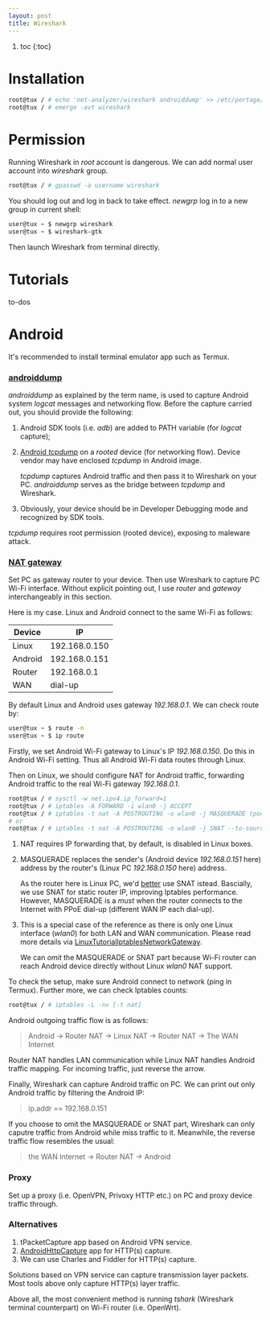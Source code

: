 ```yaml
---
layout: post
title: Wireshark
---
```


1. toc
{:toc}

# Installation

```bash
root@tux / # echo 'net-analyzer/wireshark androiddump' >> /etc/portage/package.use/wireshark
root@tux / # emerge -avt wireshark
```

# Permission

Running Wireshark in *root* account is dangerous. We can add normal user account into *wireshark* group.

```bash
root@tux / # gpasswd -a username wireshark
```

You should log out and log in back to take effect. *newgrp* log in to a new group in current shell:

```bash
user@tux ~ $ newgrp wireshark
user@tux ~ $ wireshark-gtk
```

Then launch Wireshark from terminal directly.

# Tutorials

to-dos

# Android

It's recommended to install terminal emulator app such as Termux.

### [androiddump](https://www.wireshark.org/docs/man-pages/androiddump.html)

*androiddump* as explained by the term name, is used to capture Android system *logcat* messages and networking flow. Before the capture carried out, you should provide the following:

1. Android SDK tools (i.e. *adb*) are added to PATH variable (for *logcat* capture);
2. [Android *tcpdump*](https://www.androidtcpdump.com/) on a *rooted* device (for networking flow). Device vendor may have enclosed *tcpdump* in Android image.

   *tcpdump* captures Android traffic and then pass it to Wireshark on your PC. *androiddump* serves as the bridge between *tcpdump* and Wireshark.
3. Obviously, your device should be in Developer Debugging mode and recognized by SDK tools.

*tcpdump* requires root permission (rooted device), exposing to maleware attack.

### [NAT gateway](http://how-to.wikia.com/wiki/How_to_set_up_a_NAT_router_on_a_Linux-based_computer)

Set PC as gateway router to your device. Then use Wireshark to capture PC Wi-Fi interface. Without explicit pointing out, I use *router* and *gateway* interchangeably in this section.

Here is my case. Linux and Android connect to the same Wi-Fi as follows:

Device | IP
--- | ---
Linux | 192.168.0.150
Android | 192.168.0.151
Router | 192.168.0.1
WAN | dial-up

By default Linux and Android uses gateway *192.168.0.1*. We can check route by:

```bash
user@tux ~ $ route -n
user@tux ~ $ ip route
```

Firstly, we set Android Wi-Fi gateway to Linux's IP *192.168.0.150*. Do this in Android Wi-Fi setting. Thus all Android Wi-Fi data routes through Linux.

Then on Linux, we should configure NAT for Android traffic, forwarding Android traffic to the real Wi-Fi gateway *192.168.0.1*.

```bash
root@tux / # sysctl -w net.ipv4.ip_forward=1
root@tux / # iptables -A FORWARD -i wlan0 -j ACCEPT
root@tux / # iptables -t nat -A POSTROUTING -o wlan0 -j MASQUERADE (poor NAT)
# or
root@tux / # iptables -t nat -A POSTROUTING -o wlan0 -j SNAT --to-source 192.168.0.150 (better NAT)
```

1. NAT requires IP forwarding that, by default, is disabled in Linux boxes.
2. MASQUERADE replaces the sender's (Android device *192.168.0.151* here) address by the router's (Linux PC *192.168.0.150* here) address.

   As the router here is Linux PC, we'd [better](https://unix.stackexchange.com/q/21967) use SNAT istead. Bascially, we use SNAT for static router IP, improving Iptables performance. However, MASQUERADE is a *must* when the router connects to the Internet with PPoE dial-up (different WAN IP each dial-up).
3. This is a special case of the reference as there is only one Linux interface (*wlan0*) for both LAN and WAN communication. Please read more details via [LinuxTutorialIptablesNetworkGateway](http://www.yolinux.com/TUTORIALS/LinuxTutorialIptablesNetworkGateway.html).

   We can *omit* the MASQUERADE or SNAT part because Wi-Fi router can reach Android device directly without Linux *wlan0* NAT support.

To check the setup, make sure Android connect to network (ping in Termux). Further more, we can check Iptables counts:

```bash
root@tux / # iptables -L -nv [-t nat]
```

Android outgoing traffic flow is as follows:

>Android -> Router NAT -> Linux NAT -> Router NAT -> The WAN Internet

Router NAT handles LAN communication while Linux NAT handles Android traffic mapping. For incoming traffic, just reverse the arrow.

Finally, Wireshark can capture Android traffic on PC. We can print out only Android traffic by filtering the Android IP:

>ip.addr == 192.168.0.151

If you choose to omit the MASQUERADE or SNAT part, Wireshark can only caputre traffic from Android while miss traffic to it. Meanwhile, the reverse traffic flow resembles the usual:

>the WAN Internet -> Router NAT -> Android

### Proxy

Set up a proxy (i.e. OpenVPN, Privoxy HTTP etc.) on PC and proxy device traffic through.

### Alternatives

1. tPacketCapture app based on Android VPN service.
2. [AndroidHttpCapture](https://github.com/JZ-Darkal/AndroidHttpCapture) app for HTTP(s) capture.
3. We can use Charles and Fiddler for HTTP(s) capture.

Solutions based on VPN service can capture transmission layer packets. Most tools above only capture HTTP(s) layer traffic.

Above all, the most convenient method is running *tshark* (Wireshark terminal counterpart) on Wi-Fi router (i.e. OpenWrt).